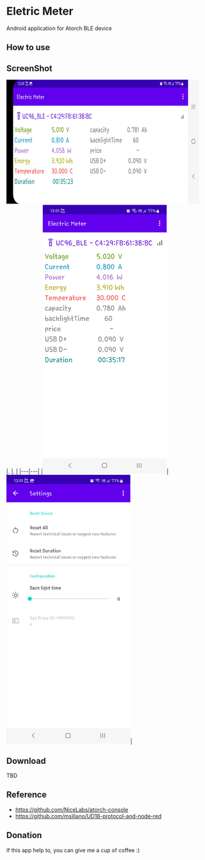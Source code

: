# Eletric Meter

Android application for Atorch BLE device

## How to use

## ScreenShot
<img src="https://github.com/zephy-lee/ElectricMeter/blob/main/land_Electric_Meter.jpg" width="702" height="324"/>
|.  |.  |
|---|---|
|<img src="https://github.com/zephy-lee/ElectricMeter/blob/main/portrait_Electric_Meter.jpg" width="324" height="702"/>|<img src="https://github.com/zephy-lee/ElectricMeter/blob/main/settings_Electric_Meter.jpg" width="324" height="702"/>|

## Download
TBD

## Reference
- <https://github.com/NiceLabs/atorch-console>
- <https://github.com/msillano/UD18-protocol-and-node-red>

## Donation

If this app help to, you can give me a cup of coffee :)

